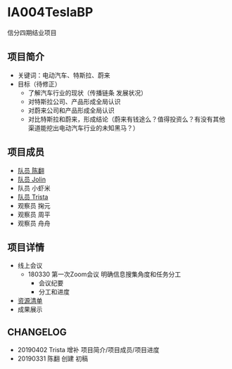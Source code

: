 # IA004TeslaBP
信分四期结业项目

## 项目简介
- 关键词：电动汽车、特斯拉、蔚来
- 目标（待修正）
  - 了解汽车行业的现状（传播链条  发展状况）
  - 对特斯拉公司、产品形成全局认识
  - 对蔚来公司和产品形成全局认识
  - 对比特斯拉和蔚来，形成结论（蔚来有钱途么？值得投资么？有没有其他渠道能挖出电动汽车行业的未知黑马？）
## 项目成员
- [队员 陈翻](https://github.com/JesseLivingston) 
- [队员 Jolin](https://github.com/zhangzixin1)
- 队员 小虾米
- [队员 Trista](https://github.com/i-trista) 
- 观察员 掬元
- 观察员 周平
- 观察员 舟舟

## 项目详情
- 线上会议
  - 180330 第一次Zoom会议 明确信息搜集角度和任务分工
    - 会议纪要
    - 分工和进度
- [资源清单](Contents/Awesomebp.md)
- 成果展示
  
## CHANGELOG
- 20190402 Trista 增补 项目简介/项目成员/项目进度
- 20190331 陈翻 创建 初稿



